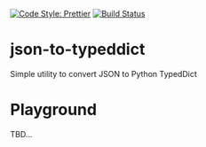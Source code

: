 [![Code Style: Prettier](https://img.shields.io/badge/code_style-prettier-ff69b4.svg)](https://github.com/prettier/prettier)
[![Build Status](https://github.com/baseballyama/json-to-typeddict/workflows/CI/badge.svg?branch=main)](https://github.com/baseballyama/json-to-typeddict/actions?query=workflow:ci)

# json-to-typeddict

Simple utility to convert JSON to Python TypedDict

# Playground

TBD...
